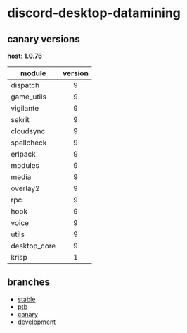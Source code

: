 # discord-desktop-datamining

## canary versions

**host: 1.0.76**

| module | version |
| ------ | :-----: |
| dispatch | 9 |
| game_utils | 9 |
| vigilante | 9 |
| sekrit | 9 |
| cloudsync | 9 |
| spellcheck | 9 |
| erlpack | 9 |
| modules | 9 |
| media | 9 |
| overlay2 | 9 |
| rpc | 9 |
| hook | 9 |
| voice | 9 |
| utils | 9 |
| desktop_core | 9 |
| krisp | 1 |

## branches

- [stable](https://github.com/OpenAsar/discord-desktop-datamining/tree/stable)
- [ptb](https://github.com/OpenAsar/discord-desktop-datamining/tree/ptb)
- [canary](https://github.com/OpenAsar/discord-desktop-datamining/tree/canary)
- [development](https://github.com/OpenAsar/discord-desktop-datamining/tree/development)